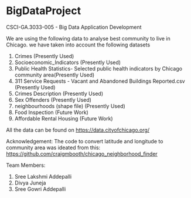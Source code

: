 # BigDataProject
CSCI-GA.3033-005 - Big Data Application Development


We are using the following data to analyse best community to live in Chicago. we have taken into account the following datasets

1. Crimes (Presently Used)
2. Socioeconomic_Indicators (Presently Used)
3. Public Health Statistics- Selected public health indicators by Chicago community area(Presently Used)
4. 311 Service Requests - Vacant and Abandoned Buildings Reported.csv (Presently Used)
5. Crimes Description (Presently Used)
6. Sex Offenders (Presently Used)
7. neighbourhoods (shape file) (Presently Used)
8. Food Inspection (Future Work)
9. Affordable Rental Housing (Future Work)

All the data can be found on https://data.cityofchicago.org/


Acknowledgement: The code to convert latitude and longitude to community area was ideated from this:  
https://github.com/craigmbooth/chicago_neighborhood_finder


Team Members:
1. Sree Lakshmi Addepalli
2. Divya Juneja
3. Sree Gowri Addepalli
